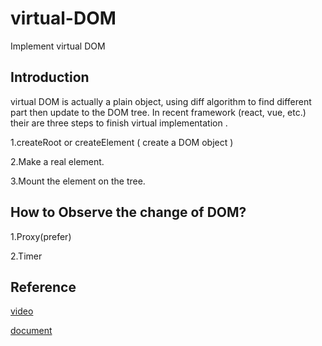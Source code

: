 # virtual-DOM
Implement  virtual DOM 

## Introduction 
virtual DOM is actually a plain object, using diff algorithm to find different part then update to the DOM tree.
In recent framework (react, vue, etc.) their are three steps to finish virtual implementation . 

1.createRoot or createElement ( create a DOM object )

2.Make a real element.

3.Mount the element on the tree.

## How to Observe the change of DOM?
1.Proxy(prefer)

2.Timer

## Reference 
[video](https://www.youtube.com/watch?v=85gJMUEcnkc&list=PLo3rprOUyd4No6uFxJ5DU1J43U2x5EZZK&index=1&t=1403s)

[document](https://medium.com/%E6%89%8B%E5%AF%AB%E7%AD%86%E8%A8%98/build-a-simple-virtual-dom-5cf12ccf379f)

